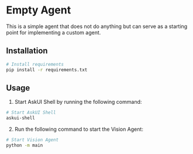 # Empty Agent

This is a simple agent that does not do anything but can serve as a starting point for implementing a custom agent.

## Installation

```bash
# Install requirements
pip install -r requirements.txt
```

## Usage

1. Start AskUI Shell by running the following command:

```bash
# Start AskUI Shell
askui-shell
```

2. Run the following command to start the Vision Agent:

```bash
# Start Vision Agent
python -m main
```
